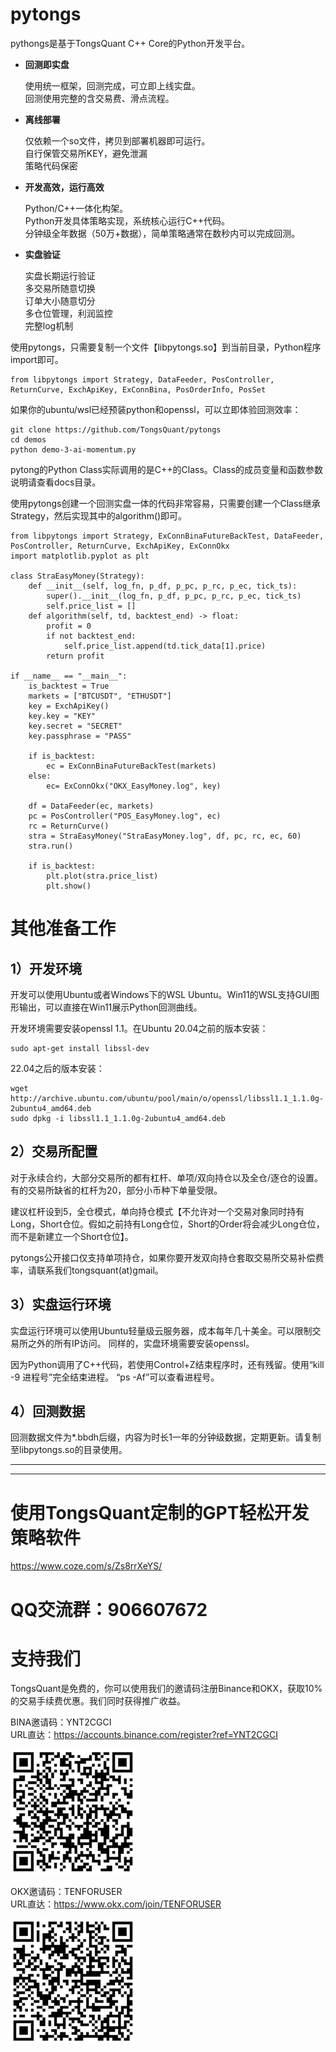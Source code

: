 # pytongs
pythongs是基于TongsQuant C++ Core的Python开发平台。  

* **回测即实盘**

    使用统一框架，回测完成，可立即上线实盘。   
    回测使用完整的含交易费、滑点流程。

* **离线部署**

    仅依赖一个so文件，拷贝到部署机器即可运行。  
    自行保管交易所KEY，避免泄漏  
    策略代码保密  

* **开发高效，运行高效**

    Python/C++一体化构架。  
    Python开发具体策略实现，系统核心运行C++代码。  
    分钟级全年数据（50万+数据），简单策略通常在数秒内可以完成回测。

* **实盘验证**

    实盘长期运行验证  
    多交易所随意切换  
    订单大小随意切分  
    多仓位管理，利润监控  
    完整log机制
  

使用pytongs，只需要复制一个文件【libpytongs.so】到当前目录，Python程序import即可。

~~~
from libpytongs import Strategy, DataFeeder, PosController, ReturnCurve, ExchApiKey, ExConnBina, PosOrderInfo, PosSet
~~~

如果你的ubuntu/wsl已经预装python和openssl，可以立即体验回测效率：

~~~
git clone https://github.com/TongsQuant/pytongs
cd demos
python demo-3-ai-momentum.py
~~~

pytong的Python Class实际调用的是C++的Class。Class的成员变量和函数参数说明请查看docs目录。

使用pytongs创建一个回测实盘一体的代码非常容易，只需要创建一个Class继承Strategy，然后实现其中的algorithm()即可。


~~~
from libpytongs import Strategy, ExConnBinaFutureBackTest, DataFeeder, PosController, ReturnCurve, ExchApiKey, ExConnOkx
import matplotlib.pyplot as plt

class StraEasyMoney(Strategy):
    def __init__(self, log_fn, p_df, p_pc, p_rc, p_ec, tick_ts):
        super().__init__(log_fn, p_df, p_pc, p_rc, p_ec, tick_ts)
        self.price_list = []
    def algorithm(self, td, backtest_end) -> float:
        profit = 0
        if not backtest_end:
            self.price_list.append(td.tick_data[1].price)
        return profit

if __name__ == "__main__":
    is_backtest = True
    markets = ["BTCUSDT", "ETHUSDT"]
    key = ExchApiKey()
    key.key = "KEY"
    key.secret = "SECRET"
    key.passphrase = "PASS"

    if is_backtest:
        ec = ExConnBinaFutureBackTest(markets)
    else:
        ec= ExConnOkx("OKX_EasyMoney.log", key)

    df = DataFeeder(ec, markets)
    pc = PosController("POS_EasyMoney.log", ec)
    rc = ReturnCurve()
    stra = StraEasyMoney("StraEasyMoney.log", df, pc, rc, ec, 60)
    stra.run()

    if is_backtest:
        plt.plot(stra.price_list)
        plt.show()
~~~

# 其他准备工作

## 1）开发环境

   开发可以使用Ubuntu或者Windows下的WSL Ubuntu。Win11的WSL支持GUI图形输出，可以直接在Win11展示Python回测曲线。
   
   开发环境需要安装openssl 1.1。在Ubuntu 20.04之前的版本安装：
   ~~~
   sudo apt-get install libssl-dev
   ~~~
   22.04之后的版本安装：
   ~~~
   wget http://archive.ubuntu.com/ubuntu/pool/main/o/openssl/libssl1.1_1.1.0g-2ubuntu4_amd64.deb
   sudo dpkg -i libssl1.1_1.1.0g-2ubuntu4_amd64.deb
   ~~~


## 2）交易所配置 

对于永续合约，大部分交易所的都有杠杆、单项/双向持仓以及全仓/逐仓的设置。有的交易所缺省的杠杆为20，部分小币种下单量受限。

建议杠杆设到5，全仓模式，单向持仓模式【不允许对一个交易对象同时持有Long，Short仓位。假如之前持有Long仓位，Short的Order将会减少Long仓位，而不是新建立一个Short仓位】。

pytongs公开接口仅支持单项持仓，如果你要开发双向持仓套取交易所交易补偿费率，请联系我们tongsquant(at)gmail。

## 3）实盘运行环境 

实盘运行环境可以使用Ubuntu轻量级云服务器，成本每年几十美金。可以限制交易所之外的所有IP访问。
同样的，实盘环境需要安装openssl。

因为Python调用了C++代码，若使用Control+Z结束程序时，还有残留。使用“kill -9 进程号”完全结束进程。 “ps -Af”可以查看进程号。

## 4）回测数据

回测数据文件为*.bbdh后缀，内容为时长1一年的分钟级数据，定期更新。请复制至libpytongs.so的目录使用。  

---
---
# 使用TongsQuant定制的GPT轻松开发策略软件

https://www.coze.com/s/Zs8rrXeYS/

# QQ交流群：906607672

# 支持我们

TongsQuant是免费的，你可以使用我们的邀请码注册Binance和OKX，获取10%的交易手续费优惠。我们同时获得推广收益。


BINA邀请码：YNT2CGCI  
URL直达：https://accounts.binance.com/register?ref=YNT2CGCI

![avatar](https://raw.githubusercontent.com/TongsQuant/pytongs/master/img/qr_bina-200.png)

OKX邀请码：TENFORUSER  
URL直达：https://www.okx.com/join/TENFORUSER

![avatar](https://raw.githubusercontent.com/TongsQuant/pytongs/master/img/qr_okx-200.png)

